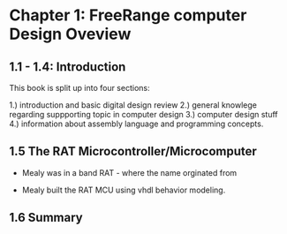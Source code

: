 # Chapter 1: FreeRange computer Design Oveview

## 1.1 - 1.4: Introduction

This book is split up into four sections:

1.) introduction and basic digital design review
2.) general knowlege regarding suppporting topic in computer design
3.) computer design stuff
4.) information about assembly language and programming concepts.


## 1.5 The RAT Microcontroller/Microcomputer

- Mealy was in a band RAT - where the name orginated from

- Mealy built the RAT MCU using vhdl behavior modeling.

## 1.6 Summary













